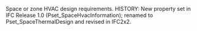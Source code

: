 ﻿Space or zone HVAC design requirements. HISTORY: New property set in IFC Release 1.0 (Pset_SpaceHvacInformation); renamed to Pset_SpaceThermalDesign and revised in IFC2x2.
